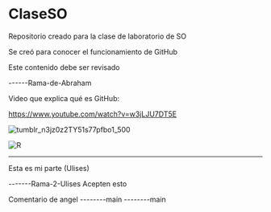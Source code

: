 # ClaseSO
Repositorio creado para la clase de laboratorio de SO

Se creó para conocer el funcionamiento de GitHub

Este contenido debe ser revisado

------Rama-de-Abraham

Video que explica qué es GitHub:

https://www.youtube.com/watch?v=w3jLJU7DT5E

![tumblr_n3jz0z2TY51s77pfbo1_500](https://user-images.githubusercontent.com/100962574/157307804-9b1da3e6-7835-4326-935f-c5ec674e1545.gif)

![R](https://user-images.githubusercontent.com/100962574/157309596-285a0b96-ca6d-4892-ae39-484947d3fe11.gif)

-------
Esta es mi parte (Ulises)

-------Rama-2-Ulises
Acepten esto

Comentario de angel
--------main
--------main
